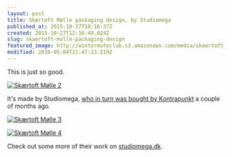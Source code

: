 ```yaml
---
layout: post
title: Skærtoft Mølle packaging design, by Studiomega
published_at: 2015-10-27T18:16:37Z
created: 2015-10-27T12:16:49.024Z
slug: skaertoft-molle-packaging-design
featured_image: http://wintermuteclub.s3.amazonaws.com/media/skaertoft_1_905.jpg
modified: 2016-05-04T21:47:13.219Z
---
```

This is just so good.

[![Skærtoft Mølle 2](http://wintermuteclub.s3.amazonaws.com/media/skaertoft_2_905.jpg)](http://studiomega.dk/Skartoft-Molle)

It's made by Studiomega, [who in turn was bought by Kontrapunkt](https://www.facebook.com/studiomega.dk/photos/a.320166014704095.76253.163806320340066/892777644109593/?type=3) a couple of months ago.

[![Skærtoft Mølle 3](http://wintermuteclub.s3.amazonaws.com/media/skaertoft_5_905.jpg)](http://studiomega.dk/Skartoft-Molle)

[![Skærtoft Mølle 4](http://wintermuteclub.s3.amazonaws.com/media/skaertoft_6_905.jpg)](http://studiomega.dk/Skartoft-Molle)

Check out some more of their work on [studiomega.dk](http://studiomega.dk/index).

